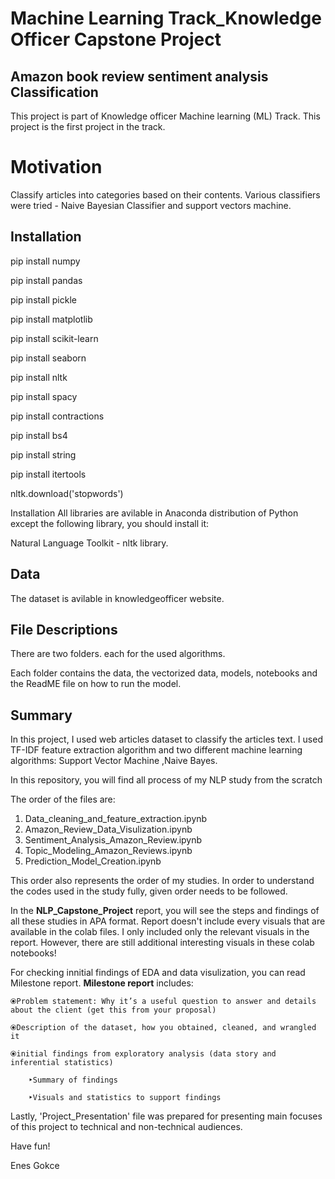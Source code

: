 # **Machine Learning Track_Knowledge Officer Capstone Project**

## Amazon book review sentiment analysis Classification 

This project is part of Knowledge officer Machine learning (ML) 
Track. This project is the first project in  the track.

# Motivation

Classify articles into categories based on their contents. Various classifiers were tried - Naive Bayesian Classifier and support vectors machine.


## Installation

pip install numpy

pip install pandas

pip install pickle

pip install matplotlib

pip install scikit-learn

pip install seaborn

pip install nltk

pip install spacy

pip install contractions

pip install bs4

pip install string

pip install itertools

nltk.download('stopwords')

Installation
All libraries are avilable in Anaconda distribution of 
Python except the following library, you should install it:

Natural Language Toolkit - nltk library.
## Data

The dataset is avilable in knowledgeofficer website.

## File Descriptions

There are two folders. each for the used algorithms.

Each folder contains the data, the vectorized data, models, 
notebooks and the ReadME file on how to run the model.
## Summary

In this project, I used web articles dataset to classify the 
articles text. I used TF-IDF feature extraction algorithm and 
two different machine learning algorithms: 
Support Vector Machine ,Naive Bayes.





In this repository, you will find all process of my NLP study from the scratch

The order of the files are:
1) Data_cleaning_and_feature_extraction.ipynb
2) Amazon_Review_Data_Visulization.ipynb
3) Sentiment_Analysis_Amazon_Review.ipynb
4) Topic_Modeling_Amazon_Reviews.ipynb
5) Prediction_Model_Creation.ipynb

This order also represents the order of my studies. In order to understand the codes used in the study fully, given order needs to be followed. 

In the **NLP_Capstone_Project** report, you will see the steps and findings of all these studies in APA format. 
Report doesn't include every visuals that are available in the colab files. I only included only the relevant visuals in the report. However, there are still additional interesting visuals in these colab notebooks!

For checking innitial findings of EDA and data visulization, you can read Milestone report.
**Milestone report** includes:

    ⦿Problem statement: Why it’s a useful question to answer and details about the client (get this from your proposal)    
    
    ⦿Description of the dataset, how you obtained, cleaned, and wrangled it 
    
    ⦿initial findings from exploratory analysis (data story and inferential statistics)
        
        ‣Summary of findings
        
        ‣Visuals and statistics to support findings


Lastly, 'Project_Presentation' file was prepared for presenting main focuses of this project to technical and non-technical audiences. 

Have fun!

Enes Gokce